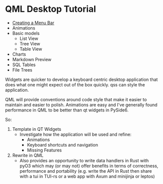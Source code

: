 # QML Desktop Tutorial

- [Creating a Menu Bar](./creating-a-menu-bar.md)
- Animations
- Basic models
    - List View
    - Tree View
    - Table View
- Charts
- Markdown Preview
- SQL Tables
- File Trees



Widgets are quicker to develop a keyboard centric desktop application that does what one might expect out of the box quickly. qss can style the application.

QML will provide conventions around code style that make it easier to maintain and easier to polish. Animations are easy and I've generally found performance in QML to be better than qt widgets in PySide6.

So:


1. Template in QT Widgets
    - Investigate how the application will be used and refine:
        - Animations
        - Keyboard shortcuts and navigation
        - Missing Features
2. Rewrite in QML
    - Also provides an opportunity to write data handlers in Rust with pyO3 which may (or may not) offer benefits in terms of correctness, performance and portability (e.g. write the API in Rust then share with a tui in TUI-rs or a web app with Axum and minijinja or leptos)



